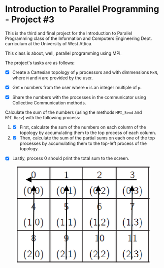 # Introduction to Parallel Programming - Project #3

This is the third and final project for the Introduction to Parallel Programming class of the Information and Computers Engineering Dept. curriculum at the University of West Attica.

This class is about, well, parallel programming using MPI.

The project's tasks are as follows:

- [x] Create a Cartesian topology of `p` processors and with dimmensions `MxN`, where `M` and `N` are provided by the user.

- [x] Get `n` numbers from the user where `n` is an integer multiple of `p`.

- [x] Share the numbers with the processes in the communicator using Collective Communication methods.

Calculate the sum of the numbers (using the methods `MPI_Send` and `MPI_Recv`) with the following process:

1. - [x] First, calculate the sum of the numbers on each column of the topology by accumulating them to the top process of each column.

2. - [x] Then, calculate the sum of the partial sums on each one of the top processes by accumulating them to the top-left process of the topology.

- [x] Lastly, process 0 should print the total sum to the screen.

<p align="center">
  <img src="docs/img.png">
</p>
